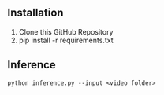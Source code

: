 ## Installation
1. Clone this GitHub Repository
2. pip install -r requirements.txt


## Inference

```
python inference.py --input <video folder>